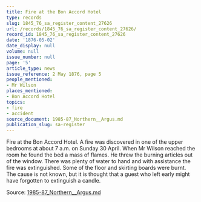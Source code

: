 ```yaml
---
title: Fire at the Bon Accord Hotel
type: records
slug: 1845_76_sa_register_content_27626
url: /records/1845_76_sa_register_content_27626/
record_id: 1845_76_sa_register_content_27626
date: '1876-05-02'
date_display: null
volume: null
issue_number: null
page: '5'
article_type: news
issue_reference: 2 May 1876, page 5
people_mentioned:
- Mr Wilson
places_mentioned:
- Bon Accord Hotel
topics:
- fire
- accident
source_document: 1985-87_Northern__Argus.md
publication_slug: sa-register
---
```


Fire at the Bon Accord Hotel.  A fire was discovered in one of the upper bedrooms at about 7 a.m. on Sunday 30 April.  When Mr Wilson reached the room he found the bed a mass of flames.  He threw the burning articles out of the window.  There was plenty of water to hand and with assistance the fire was extinguished.  Some of the floor and skirting boards were burnt.  The cause is not known, but it is thought that a guest who left early might have forgotten to extinguish a candle.

Source: [1985-87_Northern__Argus.md](/downloads/markdown/1985-87_Northern__Argus.md)

